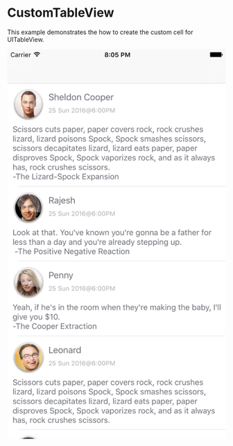 # CustomTableView
This example demonstrates the how to create the custom cell for UITableView.

![Alt text](https://github.com/JayachandraA/CustomTableView/blob/master/Simulator%20Screen%20Shot%2026%20Jun%202016%2C%2020.05.25.png "Demo")
